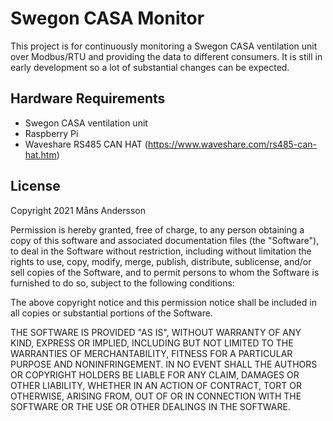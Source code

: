 # Swegon CASA Monitor

This project is for continuously monitoring a Swegon CASA ventilation unit over
Modbus/RTU and providing the data to different consumers. It is still in early
development so a lot of substantial changes can be expected.

## Hardware Requirements

* Swegon CASA ventilation unit
* Raspberry Pi
* Waveshare RS485 CAN HAT (https://www.waveshare.com/rs485-can-hat.htm)

## License

Copyright 2021 Måns Andersson

Permission is hereby granted, free of charge, to any person obtaining a copy of this software and associated documentation files (the "Software"), to deal in the Software without restriction, including without limitation the rights to use, copy, modify, merge, publish, distribute, sublicense, and/or sell copies of the Software, and to permit persons to whom the Software is furnished to do so, subject to the following conditions:

The above copyright notice and this permission notice shall be included in all copies or substantial portions of the Software.

THE SOFTWARE IS PROVIDED "AS IS", WITHOUT WARRANTY OF ANY KIND, EXPRESS OR IMPLIED, INCLUDING BUT NOT LIMITED TO THE WARRANTIES OF MERCHANTABILITY, FITNESS FOR A PARTICULAR PURPOSE AND NONINFRINGEMENT. IN NO EVENT SHALL THE AUTHORS OR COPYRIGHT HOLDERS BE LIABLE FOR ANY CLAIM, DAMAGES OR OTHER LIABILITY, WHETHER IN AN ACTION OF CONTRACT, TORT OR OTHERWISE, ARISING FROM, OUT OF OR IN CONNECTION WITH THE SOFTWARE OR THE USE OR OTHER DEALINGS IN THE SOFTWARE.
